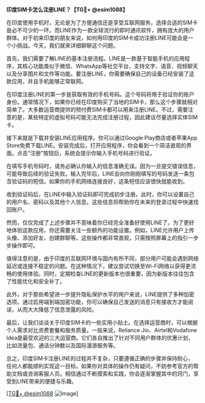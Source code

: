 **印度SIM卡怎么注册LINE？【TG💪+ @esim1088】**

在印度使用手机时，无论是为了方便通信还是享受互联网服务，选择合适的SIM卡是必不可少的一环。而LINE作为一款全球流行的即时通讯软件，拥有庞大的用户群体。对于初来印度的朋友来说，如何用印度的SIM卡成功注册LINE可能会是一个小挑战。今天，我们就来详细聊聊这个问题。

首先，我们需要了解LINE的基本注册流程。LINE是一款基于智能手机的应用程序，其核心功能类似于微信、WhatsApp等社交平台，支持文字、语音、视频聊天以及分享图片和文件等功能。要注册LINE，你需要确保自己的设备已经安装了这款应用，并且手机能够正常联网。

在印度注册LINE的第一步是获取有效的手机号码。这个号码将用于验证你的账户身份。通常情况下，如果你已经在印度购买了当地的SIM卡，那么这个步骤就相对简单了。大多数运营商提供的预付费SIM卡都可以用来注册LINE。不过，需要注意的是，某些特定的虚拟号码可能无法完成注册过程，因此建议尽量选择实体SIM卡。

接下来就是下载并安装LINE应用程序。你可以通过Google Play商店或者苹果App Store免费下载LINE。安装完成后，打开应用程序，你会看到一个简洁直观的界面。点击“注册”按钮后，系统会提示你输入手机号码进行验证。

在填写手机号码时，请务必确认你输入的信息准确无误。因为一旦提交错误信息，可能导致后续的验证失败。输入完毕后，LINE会向你刚刚填写的号码发送一条包含验证码的短信。如果你的手机网络连接良好，这条短信应该很快就能收到。

收到验证码后，在LINE中输入验证码即可完成初步注册。此时，你可以设置自己的用户名、密码以及其他个人信息。这些信息将帮助你在未来的登录过程中快速找回账户。

然而，仅仅完成了上述步骤并不意味着你已经完全准备好使用LINE了。为了更好地体验这款应用，你还需要关注一些额外的功能设置。例如，LINE允许用户上传头像、添加好友、创建群聊等。这些操作都非常直观，只需按照屏幕上的指引一步步操作即可。

值得注意的是，由于印度的互联网环境与国内有所不同，部分用户可能会遇到网络延迟或连接不稳定的问题。在这种情况下，建议尝试切换至Wi-Fi网络以获得更流畅的使用体验。同时，定期检查LINE的更新版本也很重要，因为新版本往往包含了性能优化和安全补丁。

此外，对于那些希望进一步提升隐私保护水平的用户来说，LINE提供了多种加密选项。通过启用端到端加密功能，你可以确保自己发送的消息只有接收方才能阅读，从而大大降低了信息泄露的风险。

最后，让我们谈谈关于印度SIM卡的一些实用小贴士。在选择运营商时，可以根据个人需求对比资费套餐和服务质量。一般来说，Reliance Jio、Airtel和Vodafone Idea是最受欢迎的三大运营商。它们各自推出了针对不同用户群体的优惠计划，比如流量包、通话分钟数以及国际漫游服务等。

总之，印度SIM卡注册LINE的过程并不复杂，只要遵循正确的步骤并保持耐心，任何人都能顺利实现这一目标。如果你对具体的操作仍有疑问，不妨参考官方的帮助文档或咨询客服人员。相信通过不断摸索和实践，你会逐渐掌握其中的窍门，享受到LINE带来的便捷与乐趣。

[[TG💪+ @esim1088](https://t.me/s/esim1088) ![Image](https://i.postimg.cc/4NQfJmqS/Snipaste-2025-05-13-00-14-12.png)]